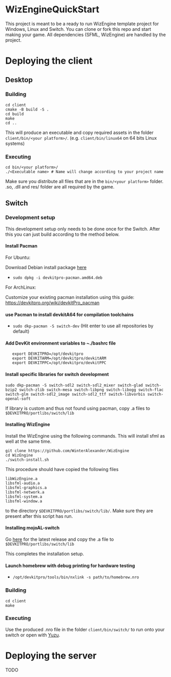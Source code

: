 # WizEngineQuickStart
This project is meant to be a ready to run WizEngine template project for Windows, Linux and Switch. You can clone or fork this repo and start making your game. All dependencies (SFML, WizEngine) are handled by the project.

# Deploying the client

## Desktop

### Building

```
cd client
cmake -B build -S .
cd build
make
cd ..
```

This will produce an executable and copy required assets in the folder `client/bin/<your platform>/`. (e.g. `client/bin/linux64` on 64 bits Linux systems)

### Executing

```
cd bin/<your platform>/
./<Executable name> # Name will change according to your project name
```

Make sure you distribute all files that are in the `bin/<your platform>` folder. .so, .dll and res/ folder are all required by the game.

## Switch

### Development setup

This development setup only needs to be done once for the Switch. After this you can just build according to the method below.

#### Install Pacman

For Ubuntu:

Download Debian install package [here](https://github.com/devkitPro/pacman/releases/tag/v1.0.2)

* `sudo dpkg -i devkitpro-pacman.amd64.deb`

For ArchLinux:

Customize your existing pacman installation using this guide: https://devkitpro.org/wiki/devkitPro_pacman

#### use Pacman to install devkitA64 for compilation toolchains
* `sudo dkp-pacman -S switch-dev`
  (Hit enter to use all repositories by default)

#### Add DevKit environment variables to ~./bashrc file
```   
   export DEVKITPRO=/opt/devkitpro
   export DEVKITARM=/opt/devkitpro/devkitARM
   export DEVKITPPC=/opt/devkitpro/devkitPPC
```

#### Install specific libraries for switch development
`sudo dkp-pacman -S switch-sdl2 switch-sdl2_mixer switch-glad switch-bzip2 switch-zlib switch-mesa switch-libpng switch-libogg switch-flac switch-glm switch-sdl2_image switch-sdl2_ttf switch-libvorbis switch-openal-soft`

If library is custom and thus not found using pacman, copy .a files to `$DEVKITPRO/portlibs/switch/lib`

#### Installing WizEngine

Install the WizEngine using the following commands. This will install sfml as well at the same time.

```
git clone https://github.com/WinterAlexander/WizEngine
cd WizEngine
./switch-install.sh
```

This procedure should have copied the following files 
```
libWizEngine.a
libsfml-audio.a
libsfml-graphics.a
libsfml-network.a
libsfml-system.a
libsfml-window.a
```

to the directory `$DEVKITPRO/portlibs/switch/lib/`. Make sure they are present after this script has run.

#### Installing mojoAL-switch
Go [here](https://github.com/TomBebb/mojoAL-switch/releases/tag/latest) for the latest release and copy the .a file to `$DEVKITPRO/portlibs/switch/lib`


This completes the installation setup.

#### Launch homebrew with debug printing for hardware testing
* `/opt/devkitpro/tools/bin/nxlink -s path/to/homebrew.nro`

### Building

```
cd client
make
```

### Executing

Use the produced .nro file in the folder `client/bin/switch/` to run onto your switch or open with [Yuzu](https://yuzu-emu.org/).


# Deploying the server

TODO
